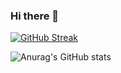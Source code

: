 ### Hi there 👋

<!--
**Prateek-Wayne/Prateek-Wayne** is a ✨ _special_ ✨ repository because its `README.md` (this file) appears on your GitHub profile.

Here are some ideas to get you started:

- 🔭 I’m currently working on ...
- 🌱 I’m currently learning ...
- 👯 I’m looking to collaborate on ...
- 🤔 I’m looking for help with ...
- 💬 Ask me about ...
- 📫 How to reach me: ...
- 😄 Pronouns: ...
- ⚡ Fun fact: ...
-->
[![GitHub Streak](https://github-readme-streak-stats.herokuapp.com?user=prateek-wayne&theme=github-light&hide_border=true&border_radius=4.7)](https://git.io/streak-stats) 

![Anurag's GitHub stats](https://github-readme-stats.vercel.app/api?username=prateek-wayne&show_icons=true) 



